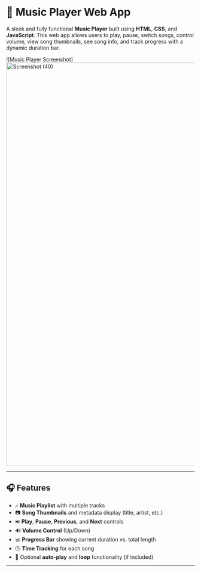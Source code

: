 # 🎵 Music Player Web App

A sleek and fully functional **Music Player** built using **HTML**, **CSS**, and **JavaScript**. This web app allows users to play, pause, switch songs, control volume, view song thumbnails, see song info, and track progress with a dynamic duration bar.

![Music Player Screenshot]<img width="1920" height="1080" alt="Screenshot (40)" src="https://github.com/user-attachments/assets/985740dc-4903-4e66-836a-e1c82c2fee89" />
 <!-- Optional: Replace with your image -->

---

## 🎧 Features

- 🎶 **Music Playlist** with multiple tracks
- 📷 **Song Thumbnails** and metadata display (title, artist, etc.)
- ⏯️ **Play**, **Pause**, **Previous**, and **Next** controls
- 🔊 **Volume Control** (Up/Down)
- 📊 **Progress Bar** showing current duration vs. total length
- 🕒 **Time Tracking** for each song
- 🔁 Optional **auto-play** and **loop** functionality (if included)

---



